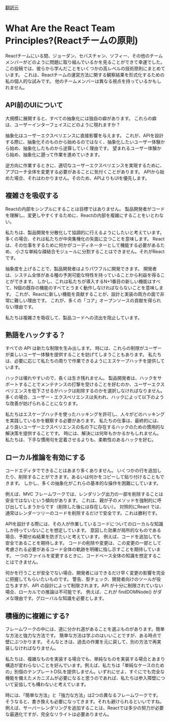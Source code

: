 [翻訳元](https://overreacted.io/what-are-the-react-team-principles/)

# What Are the React Team Principles?(Reactチームの原則)

Reactチームにいる間、ジョーダン、セバスチャン、ソフィー、その他のチームメンバーがどのように問題に取り組んでいるかを見ることができて幸運でした。
この投稿では、彼らから学んだことをいくつかの高レベルの技術原則にまとめています。
これは、Reactチームの運営方法に関する観察結果を形式化するための私の個人的な試みです。
他のチームメンバーは異なる視点を持っているかもしれません。

## API前のUIについて

大規模に展開すると、すべての抽象化には独自の癖があります。
これらの癖は、ユーザーインターフェイスにどのように現れますか？

抽象化はユーザーエクスペリエンスに直接影響を与えます。
これが、APIを設計する際に、抽象化そのものから始めるのではなく、抽象化したいユーザー体験から始め、抽象化したものから逆算していく理由です。
望まれるユーザー体験から始め、抽象化に遡って作業を進めていきます。

逆方向に作業するときに、適切なユーザーエクスペリエンスを実現するために、アプローチ全体を変更する必要があることに気付くことがあります。
 APIから始めた場合、それはわかりません。そのため、APIよりもUIを優先します。
 
## 複雑さを吸収する
 
Reactの内部をシンプルにすることは目標ではありません。
製品開発者がコードを理解し、変更しやすくするために、Reactの内部を複雑にすることをいとわない。 

私たちは、製品開発を分散化して協調的に行えるようにしたいと考えています。
多くの場合、それは私たちが中央集権化の矢面に立つことを意味します。
Reactは、その仕事をするために何かがコーディネーターとして機能する必要があるため、
小さな単純な疎結合モジュールに分割することはできません。それがReactです。

抽象度を上げることで、製品開発者はよりパワフルに開発できます。
開発者は、システム全体がある種の予測可能な特性を持っていることから利益を得ることができます。
しかし、これは私たちが導入するN+1番目の新しい機能はすべて、N個の既存の機能のすべてとうまく動作しなければならないことを意味します。
これが、Reactに新しい機能を貢献することが、設計と実装の両方の面で非常に難しい理由です。
これが、多くの「コア」オープンソースの貢献を得られない理由です。

私たちは複雑さを吸収して、製品コードへの流出を阻止しています。

## 熟語をハックする？

すべての API は新たな制限を生み出します。
時には、これらの制限がユーザーが楽しいユーザー体験を提供することを妨げてしまうこともあります。
私たちは、必要に応じて私たちの周りで作業できるようにエスケープハッチを提供しています。

ハックは壊れやすいので、長くは生き残れません。
製品開発者は、ハックをサポートすることでメンテナンスの打撃を受けることを好むのか、ユーザーエクスペリエンスを低下させるがハックは削除するのかを選択しなければなりません。
多くの場合、ユーザー・エクスペリエンスは失われ、ハックによって以下のような改善が妨げられることになります。

私たちはエスケープハッチを使ったハッキングを許可し、人々がどのハッキングを実践しているかを観察する必要があります。
私たちの仕事は、最終的には、より良いユーザーエクスペリエンスの名の下に存在するハックのための慣用的な解決策を提供することです。
時には、解決には何年もかかるかもしれません。私たちは、下手な慣用句を定着させるよりも、柔軟性のあるハックを好む。

## ローカル推論を有効にする

コードエディタでできることはあまり多くありません。
いくつかの行を追加したり、削除することができます。あるいは何かをコピーして貼り付けることもできます。
しかし、多くの抽象化がこれらの基本的な操作を困難にしています。

例えば、MVC フレームワークでは、レンダリング出力の一部を削除することは安全ではないという傾向があります。
これは、親が子のメソッドを強制的に呼び出してしまうからです（削除した後には存在しない）。
対照的にReact では、通常はレンダーツリーのコードを削除するだけで安全です。これは勝利です。

APIを設計する際には、その人が作業しているコードについてのローカルな知識しか持っていないことを想定しています。
意図した効果が局所的なものである場合、予期せぬ結果を防ぎたいと考えています。
例えば、コードを追加しても安全であることを期待します。
コードの削除や変更は、この変更の一部として考慮される必要があるコード全体の軌跡を明確に指し示すことを期待しています。
一つのファイルを変更するときに、コードベース全体の知識を想定することはできません。

何かを行うことが安全でない場合、開発者にはできるだけ早く変更の影響を完全に把握してもらいたいものです。
警告、型チェック、開発者向けのツールが役立ちますが、API の設計によって制限されます。API が十分に制限されていない場合、ローカルでの推論は不可能です。
例えば、これが findDOMNode() がダメな理由です。グローバルな知識を必要とします。

## 積極的に複雑にする?

フレームワークの中には、道に分かれ道があることを選ぶものがあります。簡単な方法と強力な方法です。
簡単な方法は学ぶのはいいことですが、ある時点で壁にぶつかります。
そんなときは、過去の作業を元に戻して、別の方法で再実装しなければなりません。

私たちは、複雑なものを実装する場合でも、単純なものを実装する場合とあまり構造が変わらないことを好んでいます。例えば、私たちは「単純なケースのための」別個のテンプレートDSLを提供しません。いずれにせよ、すぐにでも完全な機能を備えたメカニズムが必要になると思うのであれば、私たちは参入障壁について妥協しても構わないと考えています。

時には、「簡単な方法」と「強力な方法」は2つの異なるフレームワークです。
そうなると、書き換えも必要になってきます。それも避けられるといいですね。
例えば、サーバーレンダリングを追加することは、Reactでは多少の努力が必要な最適化ですが、完全なリライトは必要ありません。